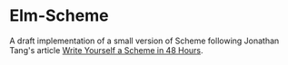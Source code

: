 # Elm-Scheme

A draft implementation of a small version of Scheme following 
Jonathan Tang's article 
[Write Yourself a Scheme in 48 Hours](https://en.wikibooks.org/wiki/Write_Yourself_a_Scheme_in_48_Hours).